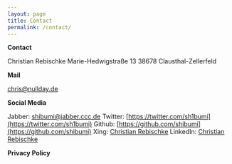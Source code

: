 ```yaml
---
layout: page
title: Contact
permalink: /contact/
---
```


**Contact**

Christian Rebischke
Marie-Hedwigstraße 13
38678 Clausthal-Zellerfeld

**Mail**

chris@nullday.de

**Social Media**

Jabber: shibumi@jabber.ccc.de
Twitter: [https://twitter.com/sh1bumi](https://twitter.com/sh1bumi)
Github: [https://github.com/shibumi](https://github.com/shibumi)
Xing: [Christian Rebischke](https://www.xing.com/profile/Christian_Rebischke)
LinkedIn: [Christian Rebischke](http://de.linkedin.com/pub/christian-rebischke/a0/683/9b7)

**Privacy Policy**
